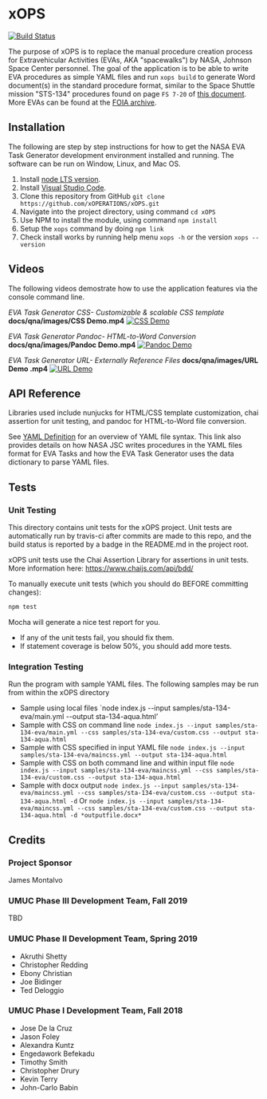 # xOPS

[![Build Status](https://travis-ci.org/xoperations/xops.svg?branch=master)](https://travis-ci.org/xoperations/xops)

The purpose of xOPS is to replace the manual procedure creation process for Extravehicular Activities (EVAs, AKA "spacewalks") by NASA, Johnson Space Center personnel. The goal of the application is to be able to write EVA procedures as simple YAML files and run `xops build` to generate Word document(s) in the standard procedure format, similar to the Space Shuttle mission "STS-134" procedures found on page `FS 7-20` of [this document](https://www.nasa.gov/centers/johnson/pdf/539922main_EVA_134_F_A.pdf). More EVAs can be found at the [FOIA archive](https://www.nasa.gov/centers/johnson/news/flightdatafiles/foia_archive.html).

## Installation

The following are step by step instructions for how to get the NASA EVA Task Generator development environment installed and running. The software can be run on Window, Linux, and Mac OS.

1. Install [node LTS version](https://nodejs.org/en/download/).
2. Install [Visual Studio Code](https://code.visualstudio.com/download).
3. Clone this repository from GitHub
 ```git clone https://github.com/xOPERATIONS/xOPS.git```
4. Navigate into the project directory, using command `cd xOPS`
5. Use NPM to install the module, using command `npm install`
6. Setup the `xops` command by doing `npm link`
7. Check install works by running help menu `xops -h` or the version `xops --version`

## Videos

The following videos demostrate how to use the application features via the console command line.

*EVA Task Generator CSS- Customizable & scalable CSS template*
**docs/qna/images/CSS Demo.mp4**
[![CSS Demo](https://img.youtube.com/vi/l8NPJTH6QzU/0.jpg)](https://www.youtube.com/watch?v=l8NPJTH6QzU "Click to play CSS Demo on YouTube.com")

*EVA Task Generator Pandoc- HTML-to-Word Conversion*
**docs/qna/images/Pandoc Demo.mp4**
[![Pandoc Demo](https://img.youtube.com/vi/G60tPv9cM08/0.jpg)](https://www.youtube.com/watch?v=G60tPv9cM08 "Click to play Pandoc Demo on YouTube.com")

*EVA Task Generator URL- Externally Reference Files*
**docs/qna/images/URL Demo .mp4**
[![URL Demo](https://img.youtube.com/vi/uTopcel6VpA/0.jpg)](https://www.youtube.com/watch?v=uTopcel6VpA "Click to play URL Demo on YouTube.com")

## API Reference

Libraries used include nunjucks for HTML/CSS template customization, chai assertion for unit testing, and pandoc for HTML-to-Word file conversion.

See [YAML Definition](docs/yamlDefinition.md) for an overview of YAML file syntax. This link also provides details on how NASA JSC writes procedures in the YAML files format for EVA Tasks and how the EVA Task Generator uses the data dictionary to parse YAML files.

## Tests

### Unit Testing

This directory contains unit tests for the xOPS project. Unit tests are
automatically run by travis-ci after commits are made to this repo, and the
build status is reported by a badge in the README.md in the project root.

xOPS unit tests use the Chai Assertion Library for assertions in unit
tests. More information here: https://www.chaijs.com/api/bdd/

To manually execute unit tests (which you should do BEFORE committing changes):

```bash
npm test
```

Mocha will generate a nice test report for you.

* If any of the unit tests fail, you should fix them.
* If statement coverage is below 50%, you should add more tests.

### Integration Testing

Run the program with sample YAML files.
The following samples may be run from within the xOPS directory
- Sample using local files
`node index.js --input samples/sta-134-eva/main.yml --output sta-134-aqua.html’
- Sample with CSS on command line
`node index.js --input samples/sta-134-eva/main.yml --css samples/sta-134-eva/custom.css --output sta-134-aqua.html`
- Sample with CSS specified in input YAML file
`node index.js --input samples/sta-134-eva/maincss.yml --output sta-134-aqua.html`
- Sample with CSS on both command line and within input file
`node index.js --input samples/sta-134-eva/maincss.yml --css samples/sta-134-eva/custom.css --output sta-134-aqua.html`
- Sample with docx output
`node index.js --input samples/sta-134-eva/maincss.yml --css samples/sta-134-eva/custom.css --output sta-134-aqua.html -d`
Or
`node index.js --input samples/sta-134-eva/maincss.yml --css samples/sta-134-eva/custom.css --output sta-134-aqua.html -d *outputfile.docx*`

## Credits

### Project Sponsor

James Montalvo

### UMUC Phase III Development Team, Fall 2019

TBD

### UMUC Phase II Development Team, Spring 2019

- Akruthi Shetty
- Christopher Redding
- Ebony Christian
- Joe Bidinger
- Ted Deloggio

### UMUC Phase I Development Team, Fall 2018

- Jose De la Cruz
- Jason Foley
- Alexandra Kuntz
- Engedawork Befekadu
- Timothy Smith
- Christopher Drury
- Kevin Terry
- John-Carlo Babin
